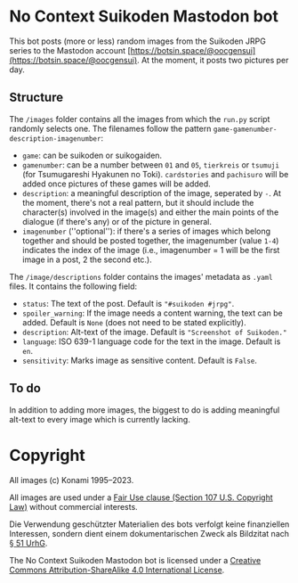 # No Context Suikoden Mastodon bot
This bot posts (more or less) random images from the Suikoden JRPG series to the Mastodon account [https://botsin.space/@oocgensui](https://botsin.space/@oocgensui). At the moment, it posts two pictures per day.

## Structure

The `/images` folder contains all the images from which the `run.py` script randomly selects one. The filenames follow the pattern `game-gamenumber-description-imagenumber`:
* `game`: can be suikoden or suikogaiden. 
* `gamenumber`: can be a number between `01` and `05`, `tierkreis` or `tsumuji` (for Tsumugareshi Hyakunen no Toki). `cardstories` and `pachisuro` will be added once pictures of these games will be added.
* `description`: a meaningful description of the image, seperated by `-`. At the moment, there's not a real pattern, but it should include the character(s) involved in the image(s) and either the main points of the dialogue (if there's any) or of the picture in general.
* `imagenumber` (''optional''): if there's a series of images which belong together and should be posted together, the imagenumber (value `1-4`) indicates the index of the image (i.e., imagenumber = 1 will be the first image in a post, 2 the second etc.).

The `/image/descriptions` folder contains the images' metadata as `.yaml` files. It contains the following field:
* `status`: The text of the post. Default is `"#suikoden #jrpg"`.
* `spoiler_warning`: If the image needs a content warning, the text can be added. Default is `None` (does not need to be stated explicitly).
* `description`: Alt-text of the image. Default is `"Screenshot of Suikoden."`
* `language`: ISO 639-1 language code for the text in the image. Default is `en`.
* `sensitivity`: Marks image as sensitive content. Default is `False`.

## To do

In addition to adding more images, the biggest to do is adding meaningful alt-text to every image which is currently lacking.

# Copyright 

All images (c) Konami 1995–2023. 

All images are used under a [Fair Use clause (Section 107 U.S. Copyright Law)](https://www.copyright.gov/title17/92chap1.html#107) without commercial interests.

Die Verwendung geschützter Materialien des bots verfolgt keine finanziellen Interessen, sondern dient einem dokumentarischen Zweck als Bildzitat nach [§ 51 UrhG](https://www.gesetze-im-internet.de/urhg/__51.html). 

The No Context Suikoden Mastodon bot is licensed under a <a rel="license" href="http://creativecommons.org/licenses/by-sa/4.0/">Creative Commons Attribution-ShareAlike 4.0 International License</a>.
